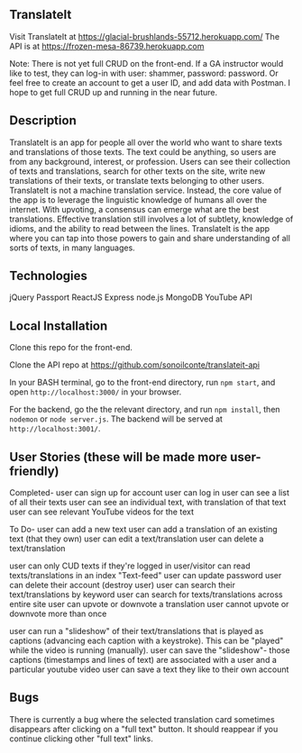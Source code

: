 ## TranslateIt ##

Visit TranslateIt at https://glacial-brushlands-55712.herokuapp.com/
The API is at https://frozen-mesa-86739.herokuapp.com

Note: There is not yet full CRUD on the front-end. If a GA instructor would like to test, they can log-in with user: shammer, password: password. Or feel free to create an account to get a user ID, and add data with Postman. I hope to get full CRUD up and running in the near future.

## Description ##

TranslateIt is an app for people all over the world who want to share texts and translations of those texts. The text could be anything, so users are from any background, interest, or profession. Users can see their collection of texts and translations, search for other texts on the site, write new translations of their texts, or translate texts belonging to other users.
 
TranslateIt is not a machine translation service. Instead, the core value of the app is to leverage the linguistic knowledge of humans all over the internet. With upvoting, a consensus can emerge what are the best translations. Effective translation still involves a lot of subtlety, knowledge of idioms, and the ability to read between the lines. TranslateIt is the app where you can tap into those powers to gain and share understanding of all sorts of texts, in many languages.

## Technologies ##

jQuery
Passport
ReactJS
Express
node.js
MongoDB
YouTube API

## Local Installation ##

Clone this repo for the front-end.

Clone the API repo at https://github.com/sonoilconte/translateit-api

In your BASH terminal, go to the front-end directory, run `npm start`, and open `http://localhost:3000/` in your browser.

For the backend, go the the relevant directory, and run `npm install`, then `nodemon` or `node server.js`. The backend will be served at `http://localhost:3001/`.

## User Stories (these will be made more user-friendly) ##

Completed-
user can sign up for account
user can log in
user can see a list of all their texts
user can see an individual text, with translation of that text
user can see relevant YouTube videos for the text

To Do-
user can add a new text
user can add a translation of an existing text (that they own)
user can edit a text/translation
user can delete a text/translation

user can only CUD texts if they're logged in
user/visitor can read texts/translations in an index "Text-feed"
user can update password
user can delete their account (destroy user)
user can search their text/translations by keyword
user can search for texts/translations across entire site
user can upvote or downvote a translation
user cannot upvote or downvote more than once

user can run a "slideshow" of their text/translations that is played as captions (advancing each caption with a keystroke). This can be "played" while the video is running (manually).
user can save the "slideshow"- those captions (timestamps and lines of text) are associated with a user and a particular youtube video
user can save a text they like to their own account

## Bugs ##

There is currently a bug where the selected translation card sometimes disappears after clicking on a "full text" button. It should reappear if you continue clicking other "full text" links.

